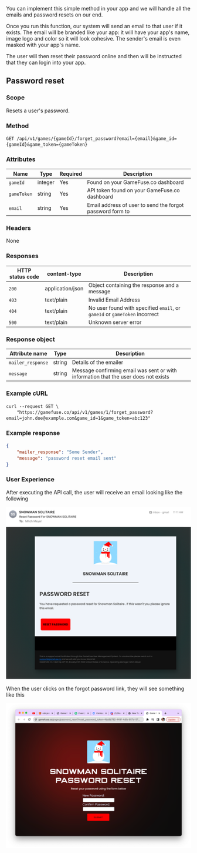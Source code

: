 You can implement this simple method in your app and we will handle all the
emails and password resets on our end.

Once you run this function, our system will send an email to that user if it
exists. The email will be branded like your app: it will have your app's name,
image logo and color so it will look cohesive. The sender's email is even
masked with your app's name.

The user will then reset their password online and then will be instructed that
they can login into your app.

## Password reset

### Scope

Resets a user's password.

### Method

```plaintext
GET /api/v1/games/{gameId}/forget_password?email={email}&game_id={gameId}&game_token={gameToken}
```

### Attributes

| Name             | Type          | Required | Description |
|------------------|---------------|----------|-------------|
| `gameId`         | integer       | Yes      | Found on your GameFuse.co dashboard |
| `gameToken`      | string        | Yes      | API token found on your GameFuse.co dashboard | 
| `email`          | string        | Yes      | Email address of user to send the forgot password form to |

### Headers

None

### Responses

| HTTP status code | content-type | Description |
|------------------|--------------|-------------|
| `200`            | application/json         | Object containing the response and a message |
| `403`            | text/plain | Invalid Email Address |
| `404`            | text/plain | No user found with specified `email`, or `gameId` or `gameToken` incorrect |
| `500`            | text/plain | Unknown server error |

### Response object

| Attribute name                    | Type | Description |
|-----------------------------------|------|-------------|
| `mailer_response`                 | string | Details of the emailer |
| `message`                         | string | Message confirming email was sent or with information that the user does not exists |

### Example cURL

```shell
curl --request GET \
    "https://gamefuse.co/api/v1/games/1/forget_password?email=john.doe@example.com&game_id=1&game_token=abc123"
```

### Example response

```json
{
    "mailer_response": "Some Sender",
    "message": "password reset email sent"
}
```

### User Experience

After executing the API call, the user will receive an email looking like the following

![password](images/password_reset.png)

When the user clicks on the forgot password link, they will see something like this

![password](images/password_2.png)
